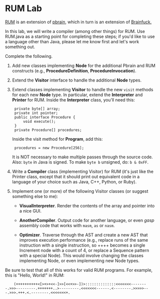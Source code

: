 # RUM Lab

[RUM](http://esolangs.org/wiki/RUM) is an extension of [pbrain](http://esolangs.org/wiki/Pbrain), which in turn is an extension of [Brainfuck.](http://esolangs.org/wiki/Brainfuck)

In this lab, we will write a compiler (among other things) for RUM. Use RUM.java as a starting point for completing these steps; if you'd like to use a language other than Java, please let me know first and let's work something out.

Complete the following.

1. Add new classes implementing **Node** for the additional Pbrain and RUM constructs (e.g., **ProcedureDefinition**, **ProcedureInvocation**).
2. Extend the **Visitor** interface to handle the additional **Node** types.
3. Extend classes implementing **Visitor** to handle the new `visit` methods for each new **Node** type. In particular, extend the **Interpreter** and **Printer** for RUM. Inside the **Interpreter** class, you'll need this:

        private byte[] array;
        private int pointer;
        public interface Procedure {
            void execute();
        }
        private Procedure[] procedures;

    Inside the visit method for **Program**, add this:

        procedures = new Procedure[256];

    It is NOT necessary to make multiple passes through the source code. Also: `byte` in Java is signed. To make `byte b` unsigned, do: `b & 0xFF`.

4. Write a **Compiler** class (implementing Visitor) for RUM (it's just like the Printer class, except that it should print out equivalent code in a language of your choice such as Java, C++, Python, or Ruby).
5. Implement one (or more) of the following Visitor classes (or suggest something else to me):

   * **VisualInterpreter**. Render the contents of the array and pointer into a nice GUI.

   * **AnotherCompiler**. Output code for another language, or even *gasp* assembly code that works with `masm`, `as` or `nasm`.

   * **Optimizer**. Traverse through the AST and create a new AST that improves execution performance (e.g., replace runs of the same instruction with a single instruction, so ++++ becomes a single Increment node with a count of 4, or replace a Sequence pattern with a special Node). This would involve changing the classes implementing Node, or even implementing new Node types.

Be sure to test that all of this works for valid RUM programs. For example, this is "Hello, World!" in RUM:

        (++++++++++<[>+>+<<-]>>[<<+>>-])>::::::::::::::<<<<<<<--------.>>>---------.+++++++..>---------.<<<<<<<------.<--------.>>>>>---.>>>.+++.<.--------.<<<<<<<+.
